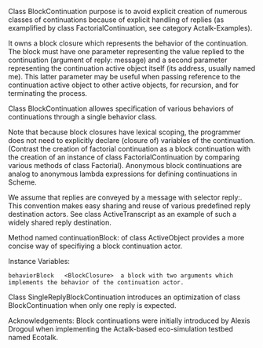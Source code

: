 Class BlockContinuation purpose is to avoid explicit creation of numerous classes of continuations because of explicit handling of replies (as examplified by class FactorialContinuation, see category Actalk-Examples).

It owns a block closure which represents the behavior of the continuation. The block must have one parameter representing the value replied to the continuation (argument of reply: message) and a second parameter representing the continuation active object itself (its address, usually named me). This latter parameter may be useful when passing reference to the continuation active object to other active objects, for recursion, and for terminating the process.

Class BlockContinuation allowes specification of various behaviors of continuations through a single behavior class.

Note that because block closures have lexical scoping, the programmer does not need to explicitly declare (closure of) variables of the continuation. (Contrast the creation of factorial continuation as a block continuation with the creation of an instance of class FactorialContinuation by comparing various methods of class Factorial). Anonymous block continuations are analog to anonymous lambda expressions for defining continuations in Scheme.

We assume that replies are conveyed by a message with selector reply:. This convention makes easy sharing and reuse of various predefined reply destination actors. See class ActiveTranscript as an example of such a widely shared reply destination.

Method named continuationBlock: of class ActiveObject provides a more concise way of specifiying a block continuation actor.

Instance Variables:

	behaviorBlock	<BlockClosure>	a block with two arguments which implements the behavior of the continuation actor.

Class SingleReplyBlockContinuation introduces an optimization of class BlockContinuation when only one reply is expected.

Acknowledgements:
Block continuations were initially introduced by Alexis Drogoul when implementing the Actalk-based eco-simulation testbed named Ecotalk.